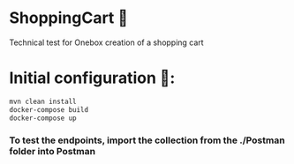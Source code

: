 # ShoppingCart 🛒
Technical test for Onebox creation of a shopping cart

# Initial configuration 🚀:
```bash
mvn clean install
docker-compose build
docker-compose up
```

### To test the endpoints, import the collection from the ./Postman folder into Postman
